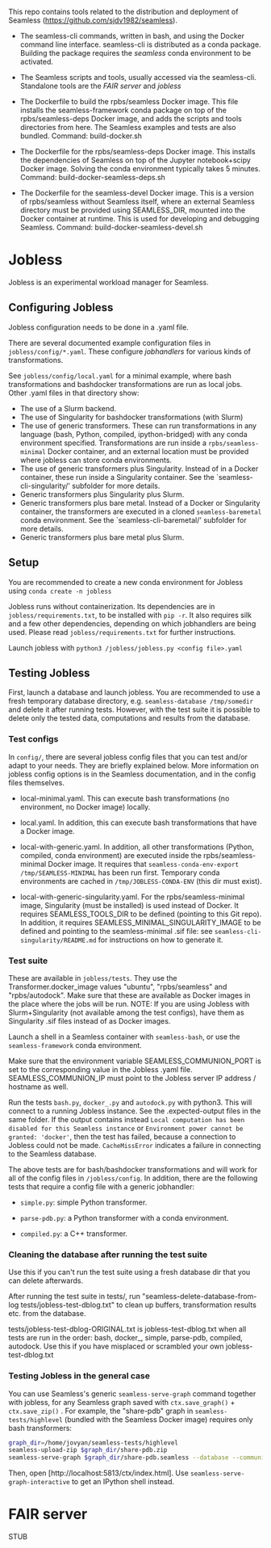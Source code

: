 This repo contains tools related to the distribution and deployment of Seamless (https://github.com/sjdv1982/seamless).

- The seamless-cli commands, written in bash, and using the Docker command line interface.
seamless-cli is distributed as a conda package. 
Building the package requires the *seamless* conda environment to be activated.


- The Seamless scripts and tools, usually accessed via the seamless-cli. Standalone tools are the *FAIR server* and *jobless*

- The Dockerfile to build the rpbs/seamless Docker image.
  This file installs the seamless-framework conda package on top of 
  the rpbs/seamless-deps Docker image, and adds the
  scripts and tools directories from here.
  The Seamless examples and tests are also bundled.
  Command: build-docker.sh

- The Dockerfile for the rpbs/seamless-deps Docker image. 
  This installs the dependencies of Seamless on top of the Jupyter notebook+scipy Docker image.
  Solving the conda environment typically takes 5 minutes.
  Command: build-docker-seamless-deps.sh

- The Dockerfile for the seamless-devel Docker image.
  This is a version of rpbs/seamless without Seamless itself,
  where an external Seamless directory must be provided using SEAMLESS_DIR, mounted into the Docker container at runtime.
  This is used for developing and debugging Seamless.
  Command: build-docker-seamless-devel.sh

# Jobless

Jobless is an experimental workload manager for Seamless.

## Configuring Jobless

Jobless configuration needs to be done in a .yaml file.

There are several documented example configuration files in `jobless/config/*.yaml`. These configure *jobhandlers* for various kinds of transformations.

See `jobless/config/local.yaml` for a minimal example, where bash transformations and bashdocker transformations are run as local jobs.
Other .yaml files in that directory show:

- The use of a Slurm backend.
- The use of Singularity for bashdocker transformations (with Slurm)
- The use of generic transformers. These can run transformations in any language (bash, Python, compiled, ipython-bridged) with any conda environment specified. Transformations are run inside a `rpbs/seamless-minimal` Docker container, and an external location
must be provided where jobless can store conda environments.
- The use of generic transformers plus Singularity. Instead of in a Docker container, these run inside a Singularity container.
See the `seamless-cli-singularity/' subfolder for more details.
- Generic transformers plus Singularity plus Slurm.
- Generic transformers plus bare metal. Instead of a Docker or Singularity container, the transformers are executed in a cloned `seamless-baremetal` conda environment. See the `seamless-cli-baremetal/' subfolder for more details.
- Generic transformers plus bare metal plus Slurm.

## Setup

You are recommended to create a new conda environment for Jobless using `conda create -n jobless`

Jobless runs without containerization. Its dependencies are in `jobless/requirements.txt`, to be installed with `pip -r`. It also requires silk and a few other dependencies, depending on which jobhandlers are being used.
Please read `jobless/requirements.txt` for further instructions.

Launch jobless with `python3 /jobless/jobless.py <config file>.yaml`

## Testing Jobless

First, launch a database and launch jobless. You are recommended to use a fresh temporary database directory, e.g. `seamless-database /tmp/somedir` and delete it after running tests. However, with the test suite it is possible to delete only the tested data, computations and results from the database.

### Test configs

In `config/`, there are several jobless config files that you can test and/or adapt to your needs. They are briefly explained below. More information on jobless config options is in the Seamless documentation, and in the config files themselves.

- local-minimal.yaml. This can execute bash transformations (no environment, no Docker image) locally.

- local.yaml. In addition, this can execute bash transformations that have a Docker image.

- local-with-generic.yaml. In addition, all other transformations (Python, compiled, conda environment) are executed inside the rpbs/seamless-minimal Docker image. It requires that `seamless-conda-env-export /tmp/SEAMLESS-MINIMAL` has been run first. Temporary conda environments are cached in `/tmp/JOBLESS-CONDA-ENV` (this dir must exist).

- local-with-generic-singularity.yaml. For the rpbs/seamless-minimal image, Singularity (must be installed) is used instead of Docker. It requires SEAMLESS_TOOLS_DIR to be defined (pointing to this Git repo). In addition, it requires SEAMLESS_MINIMAL_SINGULARITY_IMAGE to be defined and pointing to the seamless-minimal .sif file: see `seamless-cli-singularity/README.md` for instructions on how to generate it.

### Test suite

These are available in `jobless/tests`. They use the Transformer.docker_image values "ubuntu", "rpbs/seamless" and "rpbs/autodock". Make sure that these are available as Docker images in the place where the jobs will be run. NOTE: If you are using Jobless with Slurm+Singularity (not available among the test configs), have them as Singularity .sif files instead of as Docker images.

Launch a shell in a Seamless container with `seamless-bash`, or use the `seamless-framework` conda environment.

Make sure that the environment variable SEAMLESS_COMMUNION_PORT is set to the corresponding value in the Jobless .yaml file. SEAMLESS_COMMUNION_IP must point to the Jobless server IP address / hostname as well.

Run the tests `bash.py`, `docker_.py` and `autodock.py` with python3.
This will connect to a running Jobless instance. 
See the .expected-output files in the same folder.
If the output contains instead `Local computation has been disabled for this Seamless instance` or `Environment power cannot be granted: 'docker'`, then the test has failed, because a connection to Jobless
could not be made. `CacheMissError` indicates a failure in connecting to the Seamless database.

The above tests are for bash/bashdocker transformations and will work for all of the config files in `/jobless/config`. In addition, there are the following tests that require a config file with a generic jobhandler:

- `simple.py`: simple Python transformer.

- `parse-pdb.py`: a Python transformer with a conda environment.

- `compiled.py`: a C++ transformer.

### Cleaning the database after running the test suite

Use this if you can't run the test suite using a fresh database dir that you can delete afterwards.

After running the test suite in tests/, run "seamless-delete-database-from-log tests/jobless-test-dblog.txt" to clean up buffers, transformation results etc. from the database.

tests/jobless-test-dblog-ORIGINAL.txt is jobless-test-dblog.txt when all tests are run in the order: bash, docker_, simple, parse-pdb, compiled, autodock.
Use this if you have misplaced or scrambled your own jobless-test-dblog.txt 

### Testing Jobless in the general case

You can use Seamless's generic `seamless-serve-graph` command together with jobless, for any Seamless graph saved with `ctx.save_graph()` + `ctx.save_zip()` . For example, the "share-pdb" graph in `seamless-tests/highlevel` (bundled with the Seamless Docker image) requires only bash transformers:

```bash
graph_dir=/home/jovyan/seamless-tests/highlevel
seamless-upload-zip $graph_dir/share-pdb.zip
seamless-serve-graph $graph_dir/share-pdb.seamless --database --communion --ncores 0
```

Then, open [http://localhost:5813/ctx/index.html]. 
Use `seamless-serve-graph-interactive` to get an IPython shell instead.

# FAIR server

STUB
